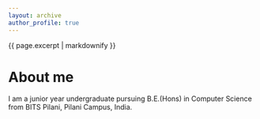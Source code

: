 ```yaml
---
layout: archive
author_profile: true
---
```


{{ page.excerpt | markdownify }}
# About me
I am  a junior year undergraduate pursuing B.E.(Hons) in Computer Science from BITS Pilani, Pilani Campus, India. 
